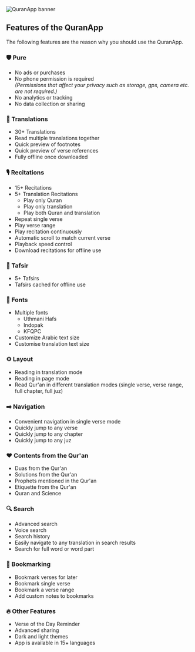 <img src="/repo_assets/banner2.jpg" alt='QuranApp banner' />

## Features of the QuranApp
The following features are the reason why you should use the QuranApp.

### 🛡️ Pure
- No ads or purchases
- No phone permission is required
  <br>_(Permissions that affect your privacy such as storage, gps, camera etc. are not required.)_
- No analytics or tracking
- No data collection or sharing

### 📙 Translations
- 30+ Translations
- Read multiple translations together
- Quick preview of footnotes
- Quick preview of verse references
- Fully offline once downloaded

### 🎙️ Recitations
- 15+ Recitations
- 5+ Translation Recitations
  - Play only Quran
  - Play only translation
  - Play both Quran and translation
- Repeat single verse
- Play verse range
- Play recitation continuously
- Automatic scroll to match current verse
- Playback speed control
- Download recitations for offline use

### 📖️ Tafsir
- 5+ Tafsirs
- Tafsirs cached for offline use

### 🎨 Fonts
- Multiple fonts
  - Uthmani Hafs
  - Indopak
  - KFQPC
- Customize Arabic text size
- Customise translation text size

### ⚙ Layout
- Reading in translation mode
- Reading in page mode
- Read Qur'an in different translation modes (single verse, verse range, full chapter, full juz)

### ➡️ Navigation
- Convenient navigation in single verse mode
- Quickly jump to any verse
- Quickly jump to any chapter
- Quickly jump to any juz

### ❤️ Contents from the Qur'an
- Duas from the Qur'an
- Solutions from the Qur'an
- Prophets mentioned in the Qur'an
- Etiquette from the Qur'an
- Quran and Science

### 🔍 Search
- Advanced search
- Voice search
- Search history
- Easily navigate to any translation in search results
- Search for full word or word part

### 📝 Bookmarking
- Bookmark verses for later
- Bookmark single verse
- Bookmark a verse range
- Add custom notes to bookmarks

### 🔥 Other Features
- Verse of the Day Reminder
- Advanced sharing
- Dark and light themes
- App is available in 15+ languages
